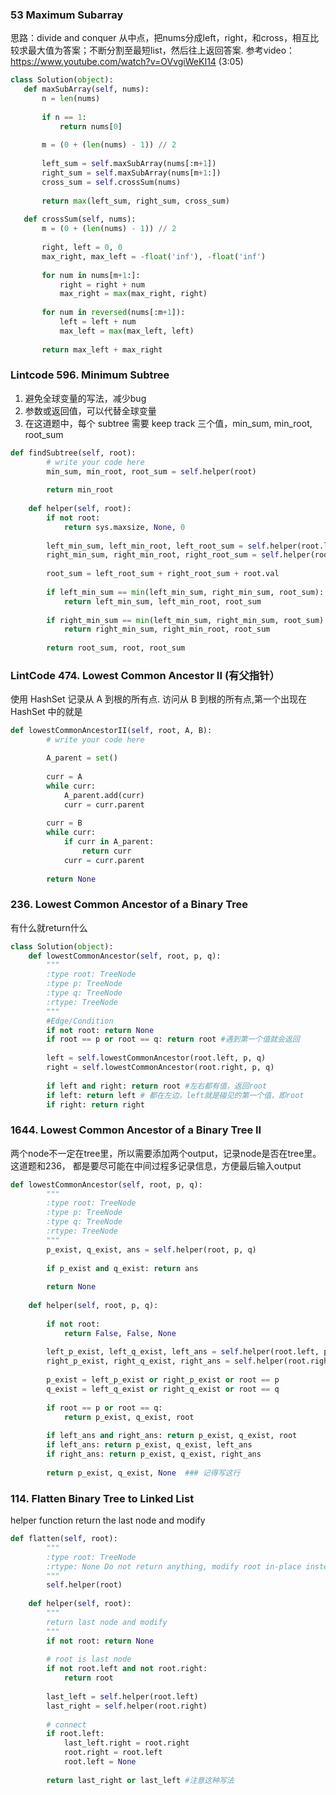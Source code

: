 
### 53 Maximum Subarray

思路：divide and conquer
从中点，把nums分成left，right，和cross，相互比较求最大值为答案；不断分割至最短list，然后往上返回答案.
参考video：https://www.youtube.com/watch?v=OVvgiWeKI14  (3:05)
     
 ``` python
 class Solution(object):
    def maxSubArray(self, nums):
        n = len(nums)
        
        if n == 1:
            return nums[0]
        
        m = (0 + (len(nums) - 1)) // 2
        
        left_sum = self.maxSubArray(nums[:m+1])
        right_sum = self.maxSubArray(nums[m+1:])
        cross_sum = self.crossSum(nums)
        
        return max(left_sum, right_sum, cross_sum)
    
    def crossSum(self, nums):
        m = (0 + (len(nums) - 1)) // 2
        
        right, left = 0, 0
        max_right, max_left = -float('inf'), -float('inf')
        
        for num in nums[m+1:]:
            right = right + num
            max_right = max(max_right, right)
        
        for num in reversed(nums[:m+1]):
            left = left + num
            max_left = max(max_left, left)
            
        return max_left + max_right
  ```

### Lintcode 596. Minimum Subtree
1. 避免全球变量的写法，减少bug       
2. 参数或返回值，可以代替全球变量       
3. 在这道题中，每个 subtree 需要 keep track 三个值，min_sum, min_root, root_sum

```Python
def findSubtree(self, root):
        # write your code here
        min_sum, min_root, root_sum = self.helper(root)
        
        return min_root
    
    def helper(self, root):
        if not root:
            return sys.maxsize, None, 0 
            
        left_min_sum, left_min_root, left_root_sum = self.helper(root.left)
        right_min_sum, right_min_root, right_root_sum = self.helper(root.right)
        
        root_sum = left_root_sum + right_root_sum + root.val
        
        if left_min_sum == min(left_min_sum, right_min_sum, root_sum):
            return left_min_sum, left_min_root, root_sum 
        
        if right_min_sum == min(left_min_sum, right_min_sum, root_sum):
            return right_min_sum, right_min_root, root_sum 
        
        return root_sum, root, root_sum

```
### LintCode 474. Lowest Common Ancestor II (有父指针）
使用 HashSet 记录从 A 到根的所有点. 访问从 B 到根的所有点,第一个出现在 HashSet 中的就是
```Python
def lowestCommonAncestorII(self, root, A, B):
        # write your code here

        A_parent = set()
    
        curr = A 
        while curr:
            A_parent.add(curr)
            curr = curr.parent 
        
        curr = B 
        while curr:
            if curr in A_parent:
                return curr
            curr = curr.parent
            
        return None
```
### 236. Lowest Common Ancestor of a Binary Tree
有什么就return什么
```Python
class Solution(object):
    def lowestCommonAncestor(self, root, p, q):
        """
        :type root: TreeNode
        :type p: TreeNode
        :type q: TreeNode
        :rtype: TreeNode
        """
        #Edge/Condition
        if not root: return None
        if root == p or root == q: return root #遇到第一个值就会返回
        
        left = self.lowestCommonAncestor(root.left, p, q)
        right = self.lowestCommonAncestor(root.right, p, q)
        
        if left and right: return root #左右都有值，返回root
        if left: return left # 都在左边，left就是碰见的第一个值，即root
        if right: return right
```
### 1644. Lowest Common Ancestor of a Binary Tree II 
两个node不一定在tree里，所以需要添加两个output，记录node是否在tree里。         
这道题和236， 都是要尽可能在中间过程多记录信息，方便最后输入output
```Python
def lowestCommonAncestor(self, root, p, q):
        """
        :type root: TreeNode
        :type p: TreeNode
        :type q: TreeNode
        :rtype: TreeNode
        """
        p_exist, q_exist, ans = self.helper(root, p, q)
        
        if p_exist and q_exist: return ans
        
        return None
        
    def helper(self, root, p, q):
        
        if not root: 
            return False, False, None
        
        left_p_exist, left_q_exist, left_ans = self.helper(root.left, p, q)
        right_p_exist, right_q_exist, right_ans = self.helper(root.right, p, q) 
        
        p_exist = left_p_exist or right_p_exist or root == p
        q_exist = left_q_exist or right_q_exist or root == q
        
        if root == p or root == q:
            return p_exist, q_exist, root
        
        if left_ans and right_ans: return p_exist, q_exist, root
        if left_ans: return p_exist, q_exist, left_ans
        if right_ans: return p_exist, q_exist, right_ans
        
        return p_exist, q_exist, None  ### 记得写这行
```
### 114. Flatten Binary Tree to Linked List
helper function return the last node and modify
```Python
def flatten(self, root):
        """
        :type root: TreeNode
        :rtype: None Do not return anything, modify root in-place instead.
        """
        self.helper(root)
        
    def helper(self, root):
        """
        return last node and modify
        """ 
        if not root: return None 
        
        # root is last node 
        if not root.left and not root.right:
            return root 
        
        last_left = self.helper(root.left)
        last_right = self.helper(root.right)
        
        # connect
        if root.left:
            last_left.right = root.right
            root.right = root.left
            root.left = None
        
        return last_right or last_left #注意这种写法
        
```
